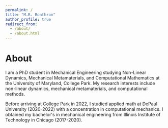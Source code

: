 ```yaml
---
permalink: /
title: "M.R. Bonthron"
author_profile: true
redirect_from: 
  - /about/
  - /about.html
---
```


About
======
I am a PhD student in Mechanical Engineering studying Non-Linear Dynamics, Mechanical Metamaterials, and Computational Mathematics at the University of Maryland, College Park.
My research interests include non-linear dynamics, mechanical metamaterials, and computational methods.

Before arriving at College Park in 2022, I studied applied math at DePaul University (2020-2022) with a concentration in computational mechanics.
I obtained my bachelor's in mechanical engineering from Illinois Institute of Technology in Chicago (2017-2020).
